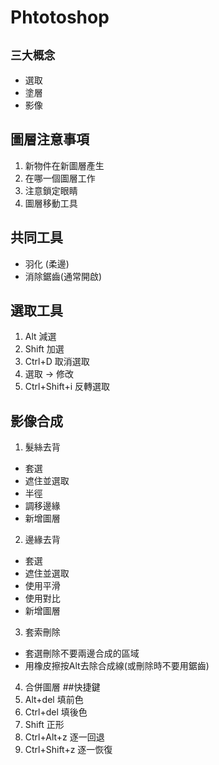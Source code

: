 # Phtotoshop
## `三大概念`
- 選取
- 塗層
- 影像
## 圖層注意事項
1. 新物件在新圖層產生
2. 在哪一個圖層工作
3. 注意鎖定眼睛
4. 圖層移動工具
## 共同工具
- 羽化 (柔邊)
- 消除鋸齒(通常開啟)
## 選取工具
1. Alt 減選
2. Shift 加選
3. Ctrl+D 取消選取
4. 選取 -> 修改
5. Ctrl+Shift+i 反轉選取
## 影像合成
1. 髮絲去背
- 套選
- 遮住並選取
- 半徑
- 調移邊緣
- 新增圖層
2. 邊緣去背
- 套選
- 遮住並選取
- 使用平滑
- 使用對比
- 新增圖層
3. 套索刪除
- 套選刪除不要兩邊合成的區域
- 用橡皮擦按Alt去除合成線(或刪除時不要用鋸齒) 
4. 合併圖層
##快捷鍵
1. Alt+del 填前色
2. Ctrl+del 填後色
3. Shift 正形
4. Ctrl+Alt+z 逐一回退
5. Ctrl+Shift+z 逐一恢復

